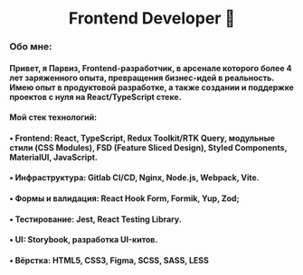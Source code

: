 <h1 align="center">Frontend Developer 👋</h1> 

### Обо мне:

#### Привет, я Парвиз, Frontend-разработчик, в арсенале которого более 4 лет заряженного опыта, превращения бизнес-идей в реальность. Имею опыт в продуктовой разработке, а также создании и поддержке проектов с нуля на React/TypeScript стеке.

#### Мой стек технологий:
#### • Frontend: React, TypeScript, Redux Toolkit/RTK Query, модульные стили (CSS Modules), FSD (Feature Sliced Design), Styled Components, MaterialUI, JavaScript.
#### • Инфраструктура: Gitlab CI/CD, Nginx, Node.js, Webpack, Vite.
#### • Формы и валидация: React Hook Form, Formik, Yup, Zod;
#### • Тестирование: Jest, React Testing Library.
#### • UI: Storybook, разработка UI-китов.
#### • Вёрстка: HTML5, CSS3, Figma, SCSS, SASS, LESS
  
<!--
**Parveeezy/Parveeezy** is a ✨ _special_ ✨ repository because its `README.md` (this file) appears on your GitHub profile.

Here are some ideas to get you started:

- 🔭 I’m currently working on ...
- 🌱 I’m currently learning ...
- 👯 I’m looking to collaborate on ...
- 🤔 I’m looking for help with ...
- 💬 Ask me about ...
- 📫 How to reach me: ...
- 😄 Pronouns: ...
- ⚡ Fun fact: ...
-->
